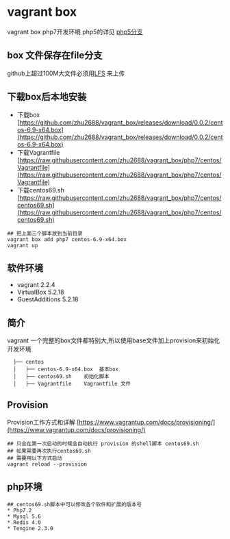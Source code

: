# vagrant box 
vagrant box php7开发环境 php5的详见 [php5分支](https://github.com/zhu2688/vagrant_box/tree/master)

## box 文件保存在file分支
github上超过100M大文件必须用[LFS](https://git-lfs.github.com) 来上传

## 下载box后本地安装
- 下载box [https://github.com/zhu2688/vagrant_box/releases/download/0.0.2/centos-6.9-x64.box](https://github.com/zhu2688/vagrant_box/releases/download/0.0.2/centos-6.9-x64.box) 
- 下载Vagrantfile [https://raw.githubusercontent.com/zhu2688/vagrant_box/php7/centos/Vagrantfile](https://raw.githubusercontent.com/zhu2688/vagrant_box/php7/centos/Vagrantfile)
- 下载centos69.sh [https://raw.githubusercontent.com/zhu2688/vagrant_box/php7/centos/centos69.sh](https://raw.githubusercontent.com/zhu2688/vagrant_box/php7/centos/centos69.sh)


```shell
## 把上面三个脚本放到当前目录
vagrant box add php7 centos-6.9-x64.box
vagrant up

```

## 软件环境
-  vagrant 2.2.4
-  VirtualBox 5.2.18
-  GuestAdditions 5.2.18

## 简介
  vagrant 一个完整的box文件都特别大,所以使用base文件加上provision来初始化开发环境

```shell
  ├── centos
  │   ├── centos-6.9-x64.box  基本box
  │   ├── centos69.sh    初始化脚本
  │   ├── Vagrantfile    Vagrantfile 文件
```
## Provision
  Provision工作方式和详解 [https://www.vagrantup.com/docs/provisioning/](https://www.vagrantup.com/docs/provisioning/)
```shell
## 只会在第一次启动的时候会自动执行 provision 的shell脚本 centos69.sh 
## 如果需要再次执行centos69.sh 
## 需要用以下方式启动
vagrant reload --provision
```

## php环境

```shell
## centos69.sh脚本中可以修改各个软件和扩展的版本号
* Php7.2
* Mysql 5.6
* Redis 4.0
* Tengine 2.3.0
```